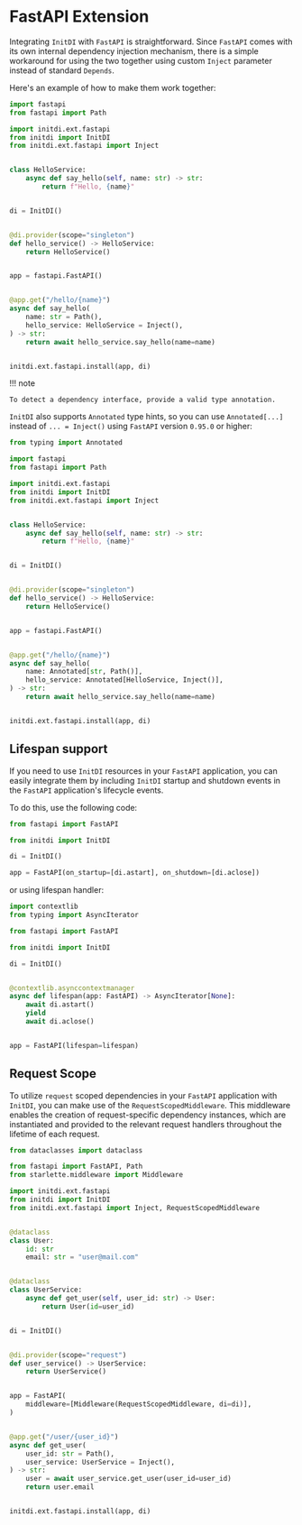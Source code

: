 # FastAPI Extension

Integrating `InitDI` with `FastAPI` is straightforward. Since `FastAPI` comes with its own internal dependency injection
mechanism, there is a simple workaround for using the two together using custom `Inject` parameter instead of standard `Depends`.

Here's an example of how to make them work together:


```python
import fastapi
from fastapi import Path

import initdi.ext.fastapi
from initdi import InitDI
from initdi.ext.fastapi import Inject


class HelloService:
    async def say_hello(self, name: str) -> str:
        return f"Hello, {name}"


di = InitDI()


@di.provider(scope="singleton")
def hello_service() -> HelloService:
    return HelloService()


app = fastapi.FastAPI()


@app.get("/hello/{name}")
async def say_hello(
    name: str = Path(),
    hello_service: HelloService = Inject(),
) -> str:
    return await hello_service.say_hello(name=name)


initdi.ext.fastapi.install(app, di)
```

!!! note

    To detect a dependency interface, provide a valid type annotation.

`InitDI` also supports `Annotated` type hints, so you can use `Annotated[...]` instead of `... = Inject()` using `FastAPI` version `0.95.0` or higher:

```python
from typing import Annotated

import fastapi
from fastapi import Path

import initdi.ext.fastapi
from initdi import InitDI
from initdi.ext.fastapi import Inject


class HelloService:
    async def say_hello(self, name: str) -> str:
        return f"Hello, {name}"


di = InitDI()


@di.provider(scope="singleton")
def hello_service() -> HelloService:
    return HelloService()


app = fastapi.FastAPI()


@app.get("/hello/{name}")
async def say_hello(
    name: Annotated[str, Path()],
    hello_service: Annotated[HelloService, Inject()],
) -> str:
    return await hello_service.say_hello(name=name)


initdi.ext.fastapi.install(app, di)
```


## Lifespan support

If you need to use `InitDI` resources in your `FastAPI` application, you can easily integrate them by including `InitDI`
startup and shutdown events in the `FastAPI` application's lifecycle events.

To do this, use the following code:

```python
from fastapi import FastAPI

from initdi import InitDI

di = InitDI()

app = FastAPI(on_startup=[di.astart], on_shutdown=[di.aclose])
```

or using lifespan handler:

```python
import contextlib
from typing import AsyncIterator

from fastapi import FastAPI

from initdi import InitDI

di = InitDI()


@contextlib.asynccontextmanager
async def lifespan(app: FastAPI) -> AsyncIterator[None]:
    await di.astart()
    yield
    await di.aclose()


app = FastAPI(lifespan=lifespan)
```


## Request Scope

To utilize `request` scoped dependencies in your `FastAPI` application with `InitDI`, you can make use of the
`RequestScopedMiddleware`. This middleware enables the creation of request-specific dependency instances,
which are instantiated and provided to the relevant request handlers throughout the lifetime of each request.

```python
from dataclasses import dataclass

from fastapi import FastAPI, Path
from starlette.middleware import Middleware

import initdi.ext.fastapi
from initdi import InitDI
from initdi.ext.fastapi import Inject, RequestScopedMiddleware


@dataclass
class User:
    id: str
    email: str = "user@mail.com"


@dataclass
class UserService:
    async def get_user(self, user_id: str) -> User:
        return User(id=user_id)


di = InitDI()


@di.provider(scope="request")
def user_service() -> UserService:
    return UserService()


app = FastAPI(
    middleware=[Middleware(RequestScopedMiddleware, di=di)],
)


@app.get("/user/{user_id}")
async def get_user(
    user_id: str = Path(),
    user_service: UserService = Inject(),
) -> str:
    user = await user_service.get_user(user_id=user_id)
    return user.email


initdi.ext.fastapi.install(app, di)
```
